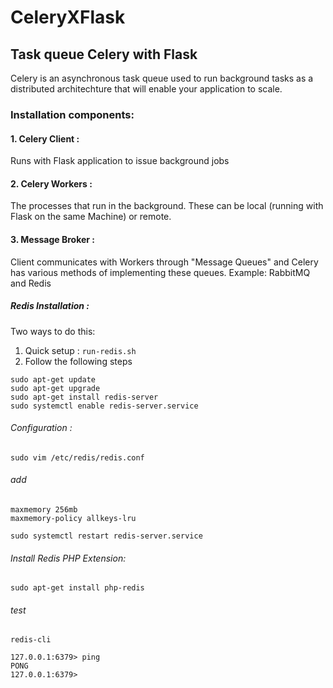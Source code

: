 # CeleryXFlask

## Task queue Celery with Flask 

Celery  is an asynchronous task queue used to run background tasks as a distributed architechture that will enable your application to scale.


### Installation components:

#### 1. Celery Client :

Runs with Flask application to issue background jobs


#### 2. Celery Workers : 

The processes that run in the background. These can be local (running with Flask on the same Machine) or remote.

#### 3. Message Broker :

Client communicates with Workers through "Message Queues" and Celery has various methods of implementing these queues. 
Example: RabbitMQ and Redis

##### Redis Installation :

Two ways to do this:

1. Quick setup : `run-redis.sh`
2. Follow the following steps

```
sudo apt-get update
sudo apt-get upgrade
sudo apt-get install redis-server
sudo systemctl enable redis-server.service
```

###### Configuration :

```
sudo vim /etc/redis/redis.conf
```
###### add 
```
maxmemory 256mb
maxmemory-policy allkeys-lru
```

```
sudo systemctl restart redis-server.service
```
###### Install Redis PHP Extension:
```
sudo apt-get install php-redis
```

###### test

```
redis-cli

127.0.0.1:6379> ping
PONG
127.0.0.1:6379>
```
